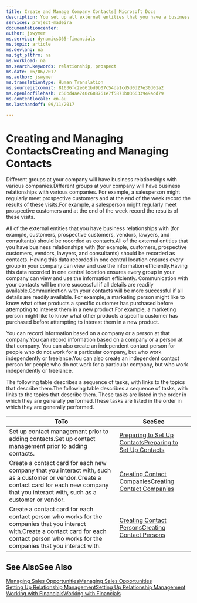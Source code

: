 ```yaml
---
title: Create and Manage Company Contacts| Microsoft Docs
description: You set up all external entities that you have a business relationship with (such as prospects, customers, vendors, and consultants) as contacts.
services: project-madeira
documentationcenter: 
author: jswymer
ms.service: dynamics365-financials
ms.topic: article
ms.devlang: na
ms.tgt_pltfrm: na
ms.workload: na
ms.search.keywords: relationship, prospect
ms.date: 06/06/2017
ms.author: jswymer
ms.translationtype: Human Translation
ms.sourcegitcommit: 81636fc2e661bd9b07c54da1cd5d0d27e30d01a2
ms.openlocfilehash: c50bd4ae740c688761e7f5871b036633949add79
ms.contentlocale: en-au
ms.lasthandoff: 09/11/2017

---
```

# <a name="creating-and-managing-contacts"></a><span data-ttu-id="ef3a8-103">Creating and Managing Contacts</span><span class="sxs-lookup"><span data-stu-id="ef3a8-103">Creating and Managing Contacts</span></span>
<span data-ttu-id="ef3a8-104">Different groups at your company will have business relationships with various companies.</span><span class="sxs-lookup"><span data-stu-id="ef3a8-104">Different groups at your company will have business relationships with various companies.</span></span> <span data-ttu-id="ef3a8-105">For example, a salesperson might regularly meet prospective customers and at the end of the week record the results of these visits.</span><span class="sxs-lookup"><span data-stu-id="ef3a8-105">For example, a salesperson might regularly meet prospective customers and at the end of the week record the results of these visits.</span></span>

<span data-ttu-id="ef3a8-106">All of the external entities that you have business relationships with (for example, customers, prospective customers, vendors, lawyers, and consultants) should be recorded as contacts.</span><span class="sxs-lookup"><span data-stu-id="ef3a8-106">All of the external entities that you have business relationships with (for example, customers, prospective customers, vendors, lawyers, and consultants) should be recorded as contacts.</span></span> <span data-ttu-id="ef3a8-107">Having this data recorded in one central location ensures every group in your company can view and use the information efficiently.</span><span class="sxs-lookup"><span data-stu-id="ef3a8-107">Having this data recorded in one central location ensures every group in your company can view and use the information efficiently.</span></span> <span data-ttu-id="ef3a8-108">Communication with your contacts will be more successful if all details are readily available.</span><span class="sxs-lookup"><span data-stu-id="ef3a8-108">Communication with your contacts will be more successful if all details are readily available.</span></span> <span data-ttu-id="ef3a8-109">For example, a marketing person might like to know what other products a specific customer has purchased before attempting to interest them in a new product.</span><span class="sxs-lookup"><span data-stu-id="ef3a8-109">For example, a marketing person might like to know what other products a specific customer has purchased before attempting to interest them in a new product.</span></span>

<span data-ttu-id="ef3a8-110">You can record information based on a company or a person at that company.</span><span class="sxs-lookup"><span data-stu-id="ef3a8-110">You can record information based on a company or a person at that company.</span></span> <span data-ttu-id="ef3a8-111">You can also create an independent contact person for people who do not work for a particular company, but who work independently or freelance.</span><span class="sxs-lookup"><span data-stu-id="ef3a8-111">You can also create an independent contact person for people who do not work for a particular company, but who work independently or freelance.</span></span>

<span data-ttu-id="ef3a8-112">The following table describes a sequence of tasks, with links to the topics that describe them.</span><span class="sxs-lookup"><span data-stu-id="ef3a8-112">The following table describes a sequence of tasks, with links to the topics that describe them.</span></span> <span data-ttu-id="ef3a8-113">These tasks are listed in the order in which they are generally performed.</span><span class="sxs-lookup"><span data-stu-id="ef3a8-113">These tasks are listed in the order in which they are generally performed.</span></span>

| <span data-ttu-id="ef3a8-114">To</span><span class="sxs-lookup"><span data-stu-id="ef3a8-114">To</span></span> | <span data-ttu-id="ef3a8-115">See</span><span class="sxs-lookup"><span data-stu-id="ef3a8-115">See</span></span> |
| --- | --- |
| <span data-ttu-id="ef3a8-116">Set up contact management prior to adding contacts.</span><span class="sxs-lookup"><span data-stu-id="ef3a8-116">Set up contact management prior to adding contacts.</span></span> |[<span data-ttu-id="ef3a8-117">Preparing to Set Up Contacts</span><span class="sxs-lookup"><span data-stu-id="ef3a8-117">Preparing to Set Up Contacts</span></span>](marketing-setup-contacts.md) |
| <span data-ttu-id="ef3a8-118">Create a contact card for each new company that you interact with, such as a customer or vendor.</span><span class="sxs-lookup"><span data-stu-id="ef3a8-118">Create a contact card for each new company that you interact with, such as a customer or vendor.</span></span> |[<span data-ttu-id="ef3a8-119">Creating Contact Companies</span><span class="sxs-lookup"><span data-stu-id="ef3a8-119">Creating Contact Companies</span></span>](marketing-create-contact-companies.md) |
| <span data-ttu-id="ef3a8-120">Create a contact card for each contact person who works for the companies that you interact with.</span><span class="sxs-lookup"><span data-stu-id="ef3a8-120">Create a contact card for each contact person who works for the companies that you interact with.</span></span> |[<span data-ttu-id="ef3a8-121">Creating Contact Persons</span><span class="sxs-lookup"><span data-stu-id="ef3a8-121">Creating Contact Persons</span></span>](marketing-create-contact-persons.md) |

## <a name="see-also"></a><span data-ttu-id="ef3a8-122">See Also</span><span class="sxs-lookup"><span data-stu-id="ef3a8-122">See Also</span></span>
[<span data-ttu-id="ef3a8-123">Managing Sales Opportunities</span><span class="sxs-lookup"><span data-stu-id="ef3a8-123">Managing Sales Opportunities</span></span>](marketing-manage-sales-opportunities.md)  
[<span data-ttu-id="ef3a8-124">Setting Up Relationship Management</span><span class="sxs-lookup"><span data-stu-id="ef3a8-124">Setting Up Relationship Management</span></span>](marketing-setup-marketing.md)  
[<span data-ttu-id="ef3a8-125">Working with Financials</span><span class="sxs-lookup"><span data-stu-id="ef3a8-125">Working with Financials</span></span>](ui-work-product.md)  

